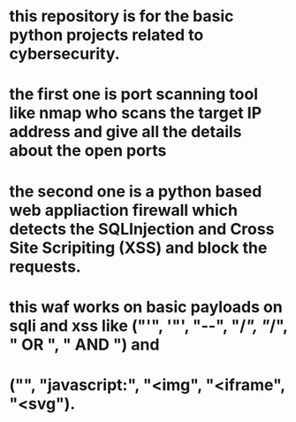 # this repository is for the basic python projects related to cybersecurity.

# the first one is port scanning tool like nmap who scans the target IP address and give all the details about the open ports 

# the second one is a python based web appliaction firewall which detects the SQLInjection and Cross Site Scripiting (XSS) and block the requests.
# this waf works on basic payloads on sqli and xss like ("'", '"', "--", "/*", "*/", " OR ", " AND ") and
# ("<script>", "</script>", "javascript:", "<img", "<iframe", "<svg").
